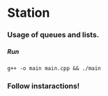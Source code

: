 # Station

### Usage of queues and lists.


##### Run

```g++ -o main main.cpp && ./main```

### Follow instaractions!